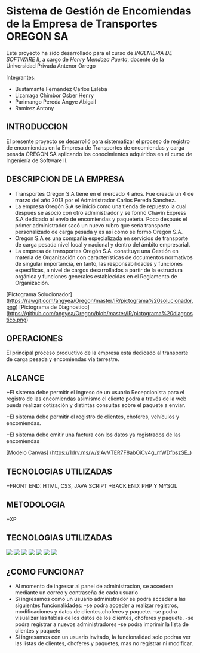 Sistema de Gestión de Encomiendas de la Empresa de Transportes OREGON SA
==========

Este proyecto ha sido desarrollado para el curso de *INGENIERIA DE SOFTWARE II*, a cargo de *Henry Mendoza Puerta*, docente de la Universidad Privada Antenor Orrego

Integrantes:
+ Bustamante Fernandez Carlos Esleba
+ Lizarraga Chimbor Osber Henry 
+ Parimango Pereda Angye Abigail
+ Ramirez Antony

**INTRODUCCION**
--------------------
El presente proyecto se desarrolló para sistematizar el proceso de registro de encomiendas en la Empresa de Transportes de encomiendas y carga pesada OREGON SA
aplicando los conocimientos adquiridos en el curso de Ingeniería de Software II.

**DESCRIPCION DE LA EMPRESA**
--------------------
-	Transportes Oregón S.A tiene en el mercado 4 años. Fue creada un 4 de marzo del año 2013 por el Administrador Carlos Pereda Sánchez. 
-	La empresa Oregón S.A se inició como una tienda de repuesto la cual después se asoció con otro administrador y se formó Chavín Express S.A dedicado al envío de encomiendas y paquetería. Poco después el primer administrador sacó un nuevo rubro que sería transporte personalizado de carga pesada y es así como se formó Oregón S.A.
-	Oregón S.A es una compañía especializada en servicios de transporte de carga pesada nivel local y nacional y dentro del ámbito empresarial.
-	 La empresa de transportes Oregón S.A. constituye una Gestión en materia de Organización con características de documentos normativos de singular importancia, en tanto, las responsabilidades y funciones específicas, a nivel de cargos desarrollados a partir de la estructura orgánica y funciones generales establecidas en el Reglamento de Organización.

[Pictograma Solucionador] (https://rawgit.com/angyea/Oregon/master/IR/pictograma%20solucionador.png)
[Pictograma de Diagnostico] (https://github.com/angyea/Oregon/blob/master/IR/pictograma%20diagnostico.png)

**OPERACIONES**
--------------------
El principal proceso productivo de la empresa está dedicado al transporte de carga pesada y encomiendas vía terrestre.

**ALCANCE**
--------------------
+El sistema debe permitir el ingreso de un usuario Recepcionista para el registro de las encomiendas asimismo el cliente podrá a través de la web pueda realizar cotización y distintas consultas sobre el paquete a enviar.

+El sistema debe permitir el registro de clientes, choferes, vehículos y encomiendas.

+El sistema debe emitir una factura con los datos ya registrados de las encomiendas

[Modelo Canvas] (https://1drv.ms/w/s!AvVTER7F8abOiCv4g_mWDfbszSE_)

**TECNOLOGIAS UTILIZADAS**
--------------------
+FRONT END: HTML, CSS, JAVA SCRIPT
+BACK END: PHP Y MYSQL

**METODOLOGIA**
--------------------
+XP

**TECNOLOGIAS UTILIZADAS**
--------------------
<img src='https://rawgit.com/angyea/Oregon/master/IR/1.PNG' />


<img src='https://rawgit.com/angyea/Oregon/master/IR/INTERFACES/2.PNG' />


<img src='https://rawgit.com/angyea/Oregon/master/IR/INTERFACES/3.PNG' />


<img src='https://rawgit.com/angyea/Oregon/master/IR/INTERFACES/4.PNG' />


<img src='https://rawgit.com/angyea/Oregon/master/IR/INTERFACES/5.PNG' />


<img src='https://rawgit.com/angyea/Oregon/master/IR/INTERFACES/6.PNG' />


<img src='https://rawgit.com/angyea/Oregon/master/IR/INTERFACES/7.PNG' />

**¿COMO FUNCIONA?**
--------------------
+ Al momento de ingresar al panel de administracion, se accedera mediante un correo y contraseña de cada usuario
+ Si ingresamos como un usuario administrador se podra acceder a las siguientes funcionalidades:
    -se podra acceder a realizar registros, modificaciones y datos de clientes,choferes y paquete.
    -se podra visualizar las tablas de los datos de los clientes, choferes y paquete.
    -se podra registrar a nuevos administradores
    -se podra imprimir la lista de clientes y paquete
+ Si ingresamos con un usuario invitado, la funcionalidad solo podraa ver las listas de clientes, choferes y paquetes, mas no registrar ni modificar.   
